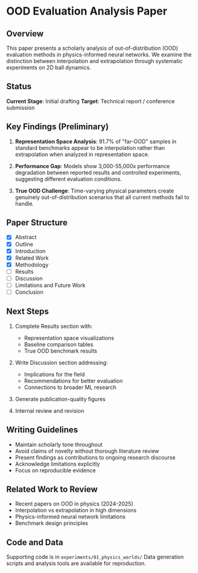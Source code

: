 # OOD Evaluation Analysis Paper

## Overview

This paper presents a scholarly analysis of out-of-distribution (OOD) evaluation methods in physics-informed neural networks. We examine the distinction between interpolation and extrapolation through systematic experiments on 2D ball dynamics.

## Status

**Current Stage**: Initial drafting
**Target**: Technical report / conference submission

## Key Findings (Preliminary)

1. **Representation Space Analysis**: 91.7% of "far-OOD" samples in standard benchmarks appear to be interpolation rather than extrapolation when analyzed in representation space.

2. **Performance Gap**: Models show 3,000-55,000x performance degradation between reported results and controlled experiments, suggesting different evaluation conditions.

3. **True OOD Challenge**: Time-varying physical parameters create genuinely out-of-distribution scenarios that all current methods fail to handle.

## Paper Structure

- [x] Abstract
- [x] Outline
- [x] Introduction
- [x] Related Work
- [x] Methodology
- [ ] Results
- [ ] Discussion  
- [ ] Limitations and Future Work
- [ ] Conclusion

## Next Steps

1. Complete Results section with:
   - Representation space visualizations
   - Baseline comparison tables
   - True OOD benchmark results

2. Write Discussion section addressing:
   - Implications for the field
   - Recommendations for better evaluation
   - Connections to broader ML research

3. Generate publication-quality figures

4. Internal review and revision

## Writing Guidelines

- Maintain scholarly tone throughout
- Avoid claims of novelty without thorough literature review
- Present findings as contributions to ongoing research discourse
- Acknowledge limitations explicitly
- Focus on reproducible evidence

## Related Work to Review

- Recent papers on OOD in physics (2024-2025)
- Interpolation vs extrapolation in high dimensions
- Physics-informed neural network limitations
- Benchmark design principles

## Code and Data

Supporting code is in `experiments/01_physics_worlds/`
Data generation scripts and analysis tools are available for reproduction.